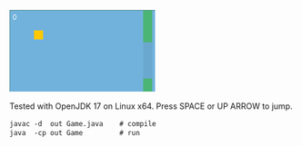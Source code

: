 ![cool gif here](readme-img.gif)

Tested with OpenJDK 17 on Linux x64. Press SPACE or UP ARROW to jump.

    javac -d  out Game.java    # compile
    java  -cp out Game         # run
